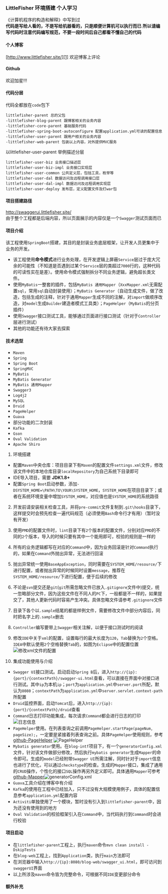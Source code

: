 ### LittleFisher 环境搭建 个人学习
《计算机程序的构造和解释》中写到过  
**代码是写给人看的，不是写给机器看的，只是顺便计算机可以执行而已**
**所以请编写代码时注意代码编写规范，不要一段时间后自己都看不懂自己的代码**

#### 个人博客
[http://www.littlefisher.site/][1]
欢迎博客上评论

#### Github
欢迎加星!!!

#### 代码分层
代码全都放在`code`包下
```
littlefisher-parent 总的父包
-littlefisher-blog-parent 跟博客相关的业务内容
-littlefisher-core-parent 基础服务代码
-littlefisher-spring-boot-autoconfigure 配置application.yml可读的配置信息
-littlefisher-user-parent 跟用户相关的业务内容
-littlefisher-web-parent 包装以上内容，对外提供MVC服务
```

以littlefisher-user-parent 举例描述分层
```
littlefisher-user-biz 业务接口描述层
littlefisher-user-biz-impl 业务接口实现层
littlefisher-user-common 公共定义层，包括工具，枚举等
littlefisher-user-dal 数据访问及远程调用接口层
littlefisher-user-dal-impl 数据访问及远程调用实现层
littlefisher-user-deploy 发布层，定义配置文件及打war包
```

#### 项目搭建路径
http://swaggerui.littlefisher.site/  
由于整个工程都是后端内容，所以页面展示的内容仅是一个`Swagger`测试页面而已

#### 项目介绍
该工程使用`SpringBoot`搭建，其目的是封装业务底层框架，让开发人员更集中于业务的开发。

 - 该工程使用**命令模式**进行业务处理，在开发逻辑上屏蔽`Service`层过于庞大冗余的可能性（不知道是否遇到过某个`Service`层的类超过`7000`行的，这种代码的可读性实在是差）。使用命令模式强制拆分不同业务逻辑，避免超长类文件。
 - 使用`MyBatis`一整套的插件，包括`MyBatis 通用Mapper`（`XxxMapper.xml`无需配置`sql`，常用`sql`自动封装使用）；`MyBatis Generator`（自动生成文件，做了改造，包括生成的注释，针对于通用`Mapper`生成不同的注解，对`import`做顺序改造，对`model`生成`Builder`建造者模式工具类）；`PageHelper`（`MyBatis`的分页插件）
 - 使用`Swagger`接口测试工具，能够通过页面进行接口测试（针对于`Controller`层进行测试）
 - 其他的功能还有待大家去探索

#### 技术选型

 - `Maven`
 - `Spring`
 - `Spring Boot`
 - `SpringMVC`
 - `MyBatis`
 - `MyBatis Generator`
 - `MyBatis 通用Mapper`
 - `Swagger3`
 - `Log4j2`
 - `MySQL`
 - `Druid`
 - `PageHelper`
 - `Guava`
 - 部分功能的二次封装
 - `Kafka`
 - `Gson`
 - `Oval Validation`
 - `Apache Shiro`

1. 环境搭建
  - 配置`Maven`中央仓库：项目目录下有`Maven`的配置文件`settings.xml`文件，修改该文件中的本地仓库目录`localRepository`为自己系统下目录即可
  - IDE导入项目，需要 **JDK1.8+**
  - 配置`Spring Boot`启动参数，添加`-DSYSTEM_HOME=\PATH\TO\YOUR\SYSTEM_HOME`，`SYSTEM_HOME`在项目目录下；或者在系统环境变量中增加`SYSTEM_HOME`，对应值也是`SYSTEM_HOME`的系统路径

2.  开发前请安装相关检查工具，并将`pre-commit`文件复制到`.git\hooks`目录下，这样提交时会预先检查一遍代码规范（必须使用`Bash`命令行才有用）（暂时没有开发）

3.  使用`PMD`的配置文件时，`lint`目录下有`2`个版本的配置文件，分别对应`PMD`的不同的`2`个版本，导入的时候只要有其中一个能用即可，校验的规则是一样的

4.  所有的业务逻辑都写在对应的`Command`中，因为业务回滚是针对`Command`执行的，如果在`Command`外抛出异常，无法进行回滚

5.  抛出异常统一使用`BaseAppException`，同时需要在`SYSTEM_HOME/resource/`下进行配置，或者抛出异常的时候同时设置`message`，推荐在`SYSTEM_HOME/resource/`下进行配置，便于后续的修改

6.  不论是`svn`提交还是`git`(`git`所需忽略文件已放入`.gitignore`文件中)提交，统一忽略部分文件，因为这些文件在不同人的`PC`下，一般都是不一样的，如果提交了，其他人更新代码时容易产生冲突。具体忽略文件请参考`.gitignore`文件

7.  目录下各个以`.sample`结尾的都是样例文件，需要修改文件中部分内容后，同时把名字上的`.sample`删去

8.  `Controller`编写要带上`Swagger`相关注解，以便于接口测试时的阅读

9.  修改`IDE`中关于`xml`的配置，设置每行的最大长度为`120`，`Tab`替换为`2`个空格。`IDEA`中默认使用`2`个空格替换`Tab`的，如图为`Eclipse`中的配置位置
![修改xml文件的配置][2]

10.  集成功能使用与介绍
  - `Swagger UI`接口测试。启动启动`Spring B`后，进入`http://{ip}:{port}/{contextPath}/swagger-ui.html`查看，可以直接在界面中对接口进行测试。其中`ip`为本机`ip`；`port`为`application.yml`中`server.port`所配，默认为`8080`；`contextPath`为`application.yml`中`server.servlet.context-path`所配置
  - `Druid`监控界面，启动`Tomcat`后，进入`http://{ip}:{port}/{contextPath}/druid`查看
  - `Command`日志打印功能集成，每次请求`Command`都会进行日志的打印
![日志信息][3]
  - `PageHelper`使用。在列表查询之前调用`PageHelper.startPage(pageNum, pageSize);`，一定要是紧接着列表查询之前。具体`PageHelper`使用规则，参考[github-PageHelper][4]
![PageHelper][5]
  - `Mybatis generator`使用。在`blog-intf`项目下，有一个`generatorConfig.xml`文件，针对该文件做部分修改，然后执行`mybatis generator`生成`Mapper`的命令即可。生成的`model`已经附带`Swagger UI`所需注解，同时针对于`import`信息也进行了优化，可以通过`checkstype`的检查。生成的`Mapper`接口，集成了通用的`CRUD`操作，个性化的接口`SQL`操作再另外定义即可。具体通用`Mapper`可参考[github-Mapper][6]![generatorConfig.xml][7]
  - `Guava`工具介绍在博客中有介绍
  - `Kafka`的使用在工程中已经加入，只不过没有大规模使用例子，具体的配置信息参考`application.yml`配置内容
  - `Activiti`单独使用了一个模块，暂时没有引入到`littlefisher-parent`中，因为还没有使用到的地方
  - `Oval Validation`的校验框架引入在`Command`中，当代码执行到`Command`时会进行校验

#### 项目启动

 - 在`littlefisher-parent`工程上，执行`maven`命令`mvn clean install -DskipTests`
 - 在`blog-web`工程上，找到`Application`类，执行`main`方法即可
 - 在浏览器中输入`http://{ip}:8080/blog-web/swagger_ui.html`，即可访问到`swaggerUI`界面
 - 以上所涉及`maven`命令皆为完整命令，可根据不同`IDE`变更部分命令

#### 额外补充


  [1]: http://www.littlefisher.site/
  [2]: http://wx4.sinaimg.cn/large/7dde05d2gy1fd64xlnke7j20ye0ye7b6.jpg
  [3]: https://wx1.sinaimg.cn/large/7dde05d2gy1fpuqgmz5m7j21kw0ushdq.jpg
  [4]: https://github.com/pagehelper/Mybatis-PageHelper
  [5]: https://wx2.sinaimg.cn/large/7dde05d2gy1fpuqgl6koyj21as0z4jye.jpg
  [6]: https://github.com/litttlefisher/Mapper
  [7]: https://wx1.sinaimg.cn/large/7dde05d2gy1fpuqgmj48kj21kw0vwnga.jpg
